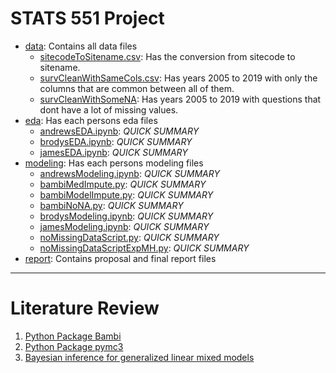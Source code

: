# STATS 551 Project

- [data](https://github.com/brodyee/STATS551_Project/tree/main/data): Contains all data files
   - [sitecodeToSitename.csv](https://github.com/brodyee/STATS551_Project/blob/main/data/sitecodeToSitename.csv): Has the conversion from sitecode to sitename.
   - [survCleanWithSameCols.csv](https://github.com/brodyee/STATS551_Project/blob/main/data/survCleanWithSameCols.csv): Has years 2005 to 2019 with only the columns that are common between all of them.
   - [survCleanWithSomeNA](https://github.com/brodyee/STATS551_Project/blob/main/data/survCleanWithSomeNA.csv): Has years 2005 to 2019 with questions that dont have a lot of missing values.
- [eda](https://github.com/brodyee/STATS551_Project/tree/main/eda): Has each persons eda files
   - [andrewsEDA.ipynb](https://github.com/brodyee/STATS551_Project/tree/main/eda/andrewsEDA.ipynb): *QUICK SUMMARY*
   - [brodysEDA.ipynb](https://github.com/brodyee/STATS551_Project/tree/main/eda/brodysEDA.ipynb): *QUICK SUMMARY*
   - [jamesEDA.ipynb](https://github.com/brodyee/STATS551_Project/tree/main/eda/jamesEDA.ipynb): *QUICK SUMMARY*
- [modeling](https://github.com/brodyee/STATS551_Project/tree/main/modeling): Has each persons modeling files
   - [andrewsModeling.ipynb](https://github.com/brodyee/STATS551_Project/tree/main/modeling/andrewsModeling.ipynb): *QUICK SUMMARY*
   - [bambiMedImpute.py](https://github.com/brodyee/STATS551_Project/tree/main/modeling/bambiMedImpute.ipynb): *QUICK SUMMARY*
   - [bambiModelImpute.py](https://github.com/brodyee/STATS551_Project/tree/main/modeling/bambiModelImpute.ipynb): *QUICK SUMMARY*
   - [bambiNoNA.py](https://github.com/brodyee/STATS551_Project/tree/main/modeling/bambiNoNA.ipynb): *QUICK SUMMARY*
   - [brodysModeling.ipynb](https://github.com/brodyee/STATS551_Project/tree/main/modeling/brodysModeling.ipynb): *QUICK SUMMARY*
   - [jamesModeling.ipynb](https://github.com/brodyee/STATS551_Project/tree/main/modeling/jamesModeling.ipynb): *QUICK SUMMARY*
   - [noMissingDataScript.py](https://github.com/brodyee/STATS551_Project/tree/main/modeling/noMissingDataScript.ipynb): *QUICK SUMMARY*
   - [noMissingDataScriptExpMH.py](https://github.com/brodyee/STATS551_Project/tree/main/modeling/noMissingDataScriptExpMH.ipynb): *QUICK SUMMARY*
- [report](https://github.com/brodyee/STATS551_Project/tree/main/report): Contains proposal and final report files

---
# Literature Review
1. [Python Package Bambi](https://bambinos.github.io/bambi/main/_modules/bambi/models.html#Model.fit)
2. [Python Package pymc3](https://docs.pymc.io/en/v3/api.html)
3. [Bayesian inference for generalized linear mixed models](https://www.ncbi.nlm.nih.gov/pmc/articles/PMC2883299/pdf/kxp053.pd)
